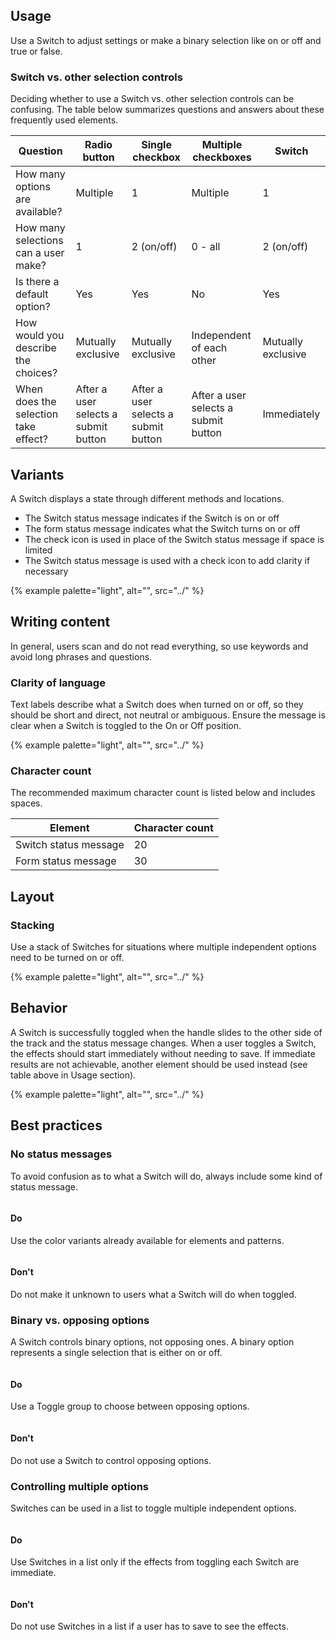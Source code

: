 ## Usage

Use a Switch to adjust settings or make a binary selection like on or off and true or false.

### Switch vs. other selection controls

Deciding whether to use a Switch vs. other selection controls can be confusing. The table below summarizes questions and answers about these frequently used elements.

<rh-table>
  <table>
    <thead>
      <tr>
        <th scope="col" data-label="Question">Question</th>
        <th scope="col" data-label="Radio button">Radio button</th>
        <th scope="col" data-label="Single checkbox">Single checkbox</th>
        <th scope="col" data-label="Multiple checkboxes">Multiple checkboxes</th>
        <th scope="col" data-label="Switch">Switch</th>
      </tr>
    </thead>
    <tbody>
      <tr>
        <td scope="col" data-label="Question">How many options are available?</td>
        <td scope="col" data-label="Radio button">Multiple</td>
        <td scope="col" data-label="Single checkbox">1</td>
        <td scope="col" data-label="Multiple checkboxes">Multiple</td>
        <td scope="col" data-label="Switch">1</td>
      </tr>
      <tr>
        <td scope="col" data-label="Question">How many selections can a user make?</td>
        <td scope="col" data-label="Radio button">1</td>
        <td scope="col" data-label="Single checkbox">2 (on/off)</td>
        <td scope="col" data-label="Multiple checkboxes">0 - all</td>
        <td scope="col" data-label="Switch">2 (on/off)</td>
      </tr>
      <tr>
        <td scope="col" data-label="Question">Is there a default option?</td>
        <td scope="col" data-label="Radio button">Yes</td>
        <td scope="col" data-label="Single checkbox">Yes</td>
        <td scope="col" data-label="Multiple checkboxes">No</td>
        <td scope="col" data-label="Switch">Yes</td>
      </tr>
      <tr>
        <td scope="col" data-label="Question">How would you describe the choices?</td>
        <td scope="col" data-label="Radio button">Mutually exclusive</td>
        <td scope="col" data-label="Single checkbox">Mutually exclusive</td>
        <td scope="col" data-label="Multiple checkboxes">Independent of each other</td>
        <td scope="col" data-label="Switch">Mutually exclusive</td>
      </tr>
      <tr>
        <td scope="col" data-label="Question">When does the selection take effect?</td>
        <td scope="col" data-label="Radio button">After a user selects a submit button</td>
        <td scope="col" data-label="Single checkbox">After a user selects a submit button</td>
        <td scope="col" data-label="Multiple checkboxes">After a user selects a submit button</td>
        <td scope="col" data-label="Switch">Immediately</td>
      </tr>
    </tbody>
  </table>
</rh-table>

## Variants

A Switch displays a state through different methods and locations.

- The Switch status message indicates if the Switch is on or off
- The form status message indicates what the Switch turns on or off
- The check icon is used in place of the Switch status message if space is limited
- The Switch status message is used with a check icon to add clarity if necessary

<!-- add image -->
{% example palette="light",
            alt="",
            src="../" %}

## Writing content

In general, users scan and do not read everything, so use keywords and avoid long phrases and questions.

### Clarity of language

Text labels describe what a Switch does when turned on or off, so they should be short and direct, not neutral or ambiguous. Ensure the message is clear when a Switch is toggled to the On or Off position.

<!-- add image -->
{% example palette="light",
            alt="",
            src="../" %}

### Character count

The recommended maximum character count is listed below and includes spaces.

<rh-table>
  <table>
    <thead>
      <tr>
        <th scope="col" data-label="Element">Element</th>
        <th scope="col" data-label="Character count">Character count</th>
      </tr>
    </thead>
    <tbody>
      <tr>
        <td scope="col" data-label="Element">Switch status message</td>
        <td scope="col" data-label="Character count">20</td>
      </tr>
      <tr>
        <td scope="col" data-label="Element">Form status message</td>
        <td scope="col" data-label="Character count">30</td>
      </tr>
    </tbody>
  </table>
</rh-table>

## Layout

### Stacking

Use a stack of Switches for situations where multiple independent options need to be turned on or off.

<!-- add image -->
{% example palette="light",
            alt="",
            src="../" %}

## Behavior

A Switch is successfully toggled when the handle slides to the other side of the track and the status message changes. When a user toggles a Switch, the effects should start immediately without needing to save. If immediate results are not achievable, another element should be used instead (see table above in Usage section).

<!-- add image -->
{% example palette="light",
            alt="",
            src="../" %}

## Best practices

### No status messages

To avoid confusion as to what a Switch will do, always include some kind of status message.

<div class="best-practices-grid">
    <div>
        <!-- add image -->
        <img slot="header" src="" alt="">
        <h4 class="correct">Do</h4>
        <p>Use the color variants already available for elements and patterns.</p>
    </div>
    <div>
        <!-- add image -->
        <img slot="header" src="" alt="">
        <h4 class="wrong">Don't</h4>
        <p>Do not make it unknown to users what a Switch will do when toggled.</p>
    </div>
</div>

<!-- Should this be added once we have toggle group available? -->
### Binary vs. opposing options

A Switch controls binary options, not opposing ones. A binary option represents a single selection that is either on or off.

<div class="best-practices-grid">
    <div>
        <!-- add image -->
        <img slot="header" src="" alt="">
        <h4 class="correct">Do</h4>
        <p>Use a Toggle group to choose between opposing options.</p>
    </div>
    <div>
        <!-- add image -->
        <img slot="header" src="" alt="">
        <h4 class="wrong">Don't</h4>
        <p>Do not use a Switch to control opposing options.</p>
    </div>
</div>

### Controlling multiple options

Switches can be used in a list to toggle multiple independent options.

<div class="best-practices-grid">
    <div>
        <!-- add image -->
        <img slot="header" src="" alt="">
        <h4 class="correct">Do</h4>
        <p>Use Switches in a list only if the effects from toggling each Switch are immediate.</p>
    </div>
    <div>
        <!-- add image -->
        <img slot="header" src="" alt="">
        <h4 class="wrong">Don't</h4>
        <p>Do not use Switches in a list if a user has to save to see the effects.</p>
    </div>
</div>